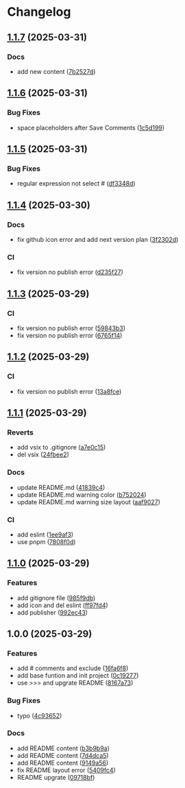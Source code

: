 # Changelog

## [1.1.7](https://github.com/jiangxue-analysis/comment-hide/compare/v1.1.6...v1.1.7) (2025-03-31)


### Docs

* add new content ([7b2527d](https://github.com/jiangxue-analysis/comment-hide/commit/7b2527d274ebb0fa04bca26395b26069453c9c8f))

## [1.1.6](https://github.com/jiangxue-analysis/comment-hide/compare/v1.1.5...v1.1.6) (2025-03-31)


### Bug Fixes

* space placeholders after Save Comments ([1c5d199](https://github.com/jiangxue-analysis/comment-hide/commit/1c5d199ae4161e36a00c6e5983949668ddaa5234))

## [1.1.5](https://github.com/jiangxue-analysis/comment-hide/compare/v1.1.4...v1.1.5) (2025-03-31)


### Bug Fixes

* regular expression not select # ([df3348d](https://github.com/jiangxue-analysis/comment-hide/commit/df3348d62ba6ff4a6a8c891f5e9a9beeed257287))

## [1.1.4](https://github.com/jiangxue-analysis/comment-hide/compare/v1.1.3...v1.1.4) (2025-03-30)


### Docs

* fix github icon error and add next version plan ([3f2302d](https://github.com/jiangxue-analysis/comment-hide/commit/3f2302d9da93a0304d511d3ccd864a0bc7a08b57))


### CI

* fix version no publish error ([d235f27](https://github.com/jiangxue-analysis/comment-hide/commit/d235f2710dcbc9b018e5da4a7843175a8accc5f6))

## [1.1.3](https://github.com/jiangxue-analysis/comment-hide/compare/v1.1.2...v1.1.3) (2025-03-29)


### CI

* fix version no publish error ([59843b3](https://github.com/jiangxue-analysis/comment-hide/commit/59843b3594236e6fdfd1b02590d9aa2ac7702450))
* fix version no publish error ([6765f14](https://github.com/jiangxue-analysis/comment-hide/commit/6765f14115659578713e7f644437842264446c28))

## [1.1.2](https://github.com/jiangxue-analysis/comment-hide/compare/v1.1.1...v1.1.2) (2025-03-29)


### CI

* fix version no publish error ([13a8fce](https://github.com/jiangxue-analysis/comment-hide/commit/13a8fcec682287c5a5152c2b4fbc665e36a5c8ac))

## [1.1.1](https://github.com/jiangxue-analysis/comment-hide/compare/v1.1.0...v1.1.1) (2025-03-29)


### Reverts

* add vsix to .gitignore ([a7e0c15](https://github.com/jiangxue-analysis/comment-hide/commit/a7e0c150568ac60bcdd0551d51f3ebdeb969b5a4))
* del vsix ([24fbee2](https://github.com/jiangxue-analysis/comment-hide/commit/24fbee2522810f74b9a2d7c6401cd7593ff76a72))


### Docs

* update README.md ([41839c4](https://github.com/jiangxue-analysis/comment-hide/commit/41839c475b74a26aeeec30a9360357cdff59272d))
* update README.md warning color ([b752024](https://github.com/jiangxue-analysis/comment-hide/commit/b7520241ce7fc99e2bf08740e5339d7b99ef08e9))
* update README.md warning size layout ([aaf9027](https://github.com/jiangxue-analysis/comment-hide/commit/aaf902758856c334ce41492e17b4c46997d80aa7))


### CI

* add eslint ([1ee9af3](https://github.com/jiangxue-analysis/comment-hide/commit/1ee9af33cfff51292f857ee8c50d02ccb550f84b))
* use pnpm ([7808f0d](https://github.com/jiangxue-analysis/comment-hide/commit/7808f0d931289f9f57067ba4a80bef734a067e66))

## [1.1.0](https://github.com/jiangxue-analysis/comment-hide/compare/v1.0.0...v1.1.0) (2025-03-29)


### Features

* add gitignore file ([985f9db](https://github.com/jiangxue-analysis/comment-hide/commit/985f9dbf7c02799c7afc598d7397a9093ef30c6f))
* add icon and del eslint ([ff97fd4](https://github.com/jiangxue-analysis/comment-hide/commit/ff97fd48a04765ca81b34b10f91087bda61754e0))
* add publisher ([992ec43](https://github.com/jiangxue-analysis/comment-hide/commit/992ec435572bbc43b7ff20d04da65e9bcd72bd03))

## 1.0.0 (2025-03-29)


### Features

* add # comments and exclude ([16fa6f8](https://github.com/jiangxue-analysis/comment-hide/commit/16fa6f8376086005ce61d3598c75a0867dc6e877))
* add base funtion and init project ([0c19277](https://github.com/jiangxue-analysis/comment-hide/commit/0c19277e97f34716ae489cc90d96e2c432addcd0))
* use &gt;>> and upgrate README ([8167a73](https://github.com/jiangxue-analysis/comment-hide/commit/8167a73e8d4d3f7999ecad0f9e83a312b2b05084))


### Bug Fixes

* typo ([4c93652](https://github.com/jiangxue-analysis/comment-hide/commit/4c93652ee4b2f9d317c5418f0d19a7c92f17cfb9))


### Docs

* add README content ([b3b9b9a](https://github.com/jiangxue-analysis/comment-hide/commit/b3b9b9a34b19a86009c0607af2a536bd90616c0f))
* add README content ([7d4dca5](https://github.com/jiangxue-analysis/comment-hide/commit/7d4dca5c14e4985f47f469f1ddedd4797ac7ba03))
* add README content ([9149a56](https://github.com/jiangxue-analysis/comment-hide/commit/9149a5629753157fa7de60aac74d99b44a256810))
* fix README  layout error ([5409fc4](https://github.com/jiangxue-analysis/comment-hide/commit/5409fc400d881785d844a9cbb01f30b4670ee920))
* README upgrate ([09718bf](https://github.com/jiangxue-analysis/comment-hide/commit/09718bf181a1054f5698ffc8d47c21a9ceb513d9))
